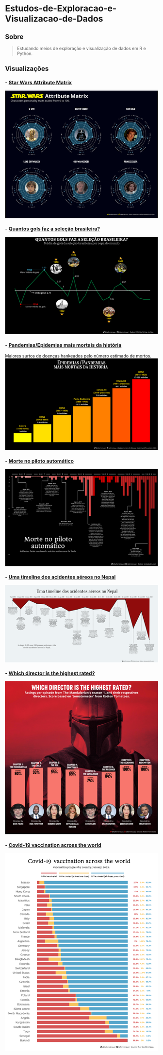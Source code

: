 # Estudos-de-Exploracao-e-Visualizacao-de-Dados

## Sobre
> Estudando meios de exploração e visualização de dados em R e Python.

## Visualizações

  ### - **[Star Wars Attribute Matrix](Star-Wars-Attribute-Matrix)**
  ![Screenshot](Star-Wars-Attribute-Matrix/star-wars-attribute-matrix.png)
  
  ### - **[Quantos gols faz a seleção brasileira?](Brasil-WorldCup)**
  ![Screenshot](Brasil-WorldCup/Brasil-WorldCup.png)
  
  ### - **[Pandemias/Epidemias mais mortais da história](Major-Disease-Outbreaks)**
  Maiores surtos de doenças hankeados pelo número estimado de mortos.
  ![Screenshot](Major-Disease-Outbreaks/Major-Disease-Outbreaks.png)

  ### - **[Morte no piloto automático](Tesla-Deaths)**
  ![Screenshot](Tesla-Deaths/Tesla-Deaths.png)
  
  ### - **[Uma timeline dos acidentes aéreos no Nepal](Nepal-Plane-Crashes)**
  ![Screenshot](Nepal-Plane-Crashes/Nepal-Airplane-Crashes.png)
  
  ### - **[Which director is the highest rated?](Mandalorian-Directors)**
  ![Screenshot](Mandalorian-Directors/Mandalorian-Directors.png)
  
  ### - **[Covid-19 vaccination across the world](World-Vaccination-Covid19)**
  ![Screenshot](World-Vaccination-Covid19/World-Vaccination-Covid19.png)
